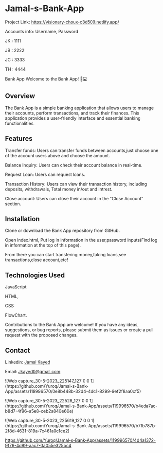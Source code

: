 # Jamal-s-Bank-App
Project Link: https://visionary-choux-c3d509.netlify.app/


Accounts info: 
Username, Password
<p>JK : 1111</P>
<p>JB : 2222</P>
<p>JC : 3333</P></P>
<p>TH : 4444</P>
Bank App
Welcome to the Bank App! 🏦💻

<h2>Overview</h2>
<p>The Bank App is a simple banking application that allows users to manage their accounts, perform transactions, and track their finances. This application provides a user-friendly interface and essential banking functionalities.</p>

<h2>Features</h2>
<p>Transfer funds: Users can transfer funds between accounts,just choose one of the account users above and choose the amount.</p>
<p>Balance Inquiry: Users can check their account balance in real-time.</p>
<p>Request Loan: Users can request loans.</p>
<p>Transaction History: Users can view their transaction history, including deposits, withdrawals, Total money in/out and intrest.</p>
<p>Close account: Users can close their account in the "Close Account" section.</p>
<h2>Installation</h2>
<p>Clone or download the Bank App repository from GitHub.</p>
<p>Open Index.html, Put log in information in the user,password inputs(Find log in information at the top of this page).</p>
<p>From there you can start transfering money,taking loans,see transactions,close account,etc!</p>
<h2>Technologies Used</h2>
<p>JavaScript</p>
<p>HTML,</p>
<p>CSS</p>
<p>FlowChart.</p>

<p>Contributions to the Bank App are welcome! If you have any ideas, suggestions, or bug reports, please submit them as issues or create a pull request with the proposed changes.</p>



<h2>Contact</h2>
<p>
Linkedin: <a href="https://www.linkedin.com/in/jamal-kayed-009b87252/">Jamal Kayed</a>

Email: Jkayed0@gmail.com
</p>
<p>![Web capture_30-5-2023_225147_127 0 0 1](https://github.com/Yuroq/Jamal-s-Bank-App/assets/119996570/0e8b448b-32d4-4dc1-8299-9ef2f8aa0cf5)</p>
<p>![Web capture_30-5-2023_22528_127 0 0 1](https://github.com/Yuroq/Jamal-s-Bank-App/assets/119996570/b4eda7ac-b8d7-4f96-a5e8-ceb2a840e60e)</P>
<p>![Web capture_30-5-2023_225619_127 0 0 1](https://github.com/Yuroq/Jamal-s-Bank-App/assets/119996570/b7fb787b-2f8d-4631-819a-7c461a0c1ce2)</p>



https://github.com/Yuroq/Jamal-s-Bank-App/assets/119996570/4d4a1372-9f79-4d89-aac7-0a055e325bc4


